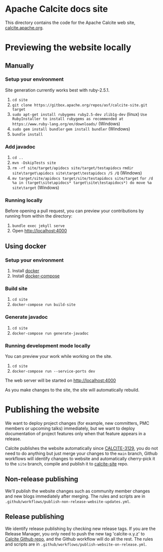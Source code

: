 <!--
{% comment %}
Licensed to the Apache Software Foundation (ASF) under one or more
contributor license agreements.  See the NOTICE file distributed with
this work for additional information regarding copyright ownership.
The ASF licenses this file to you under the Apache License, Version 2.0
(the "License"); you may not use this file except in compliance with
the License.  You may obtain a copy of the License at

http://www.apache.org/licenses/LICENSE-2.0

Unless required by applicable law or agreed to in writing, software
distributed under the License is distributed on an "AS IS" BASIS,
WITHOUT WARRANTIES OR CONDITIONS OF ANY KIND, either express or implied.
See the License for the specific language governing permissions and
limitations under the License.
{% endcomment %}
-->

# Apache Calcite docs site

This directory contains the code for the Apache Calcite web site,
[calcite.apache.org](https://calcite.apache.org/).

# Previewing the website locally

## Manually

### Setup your environment

Site generation currently works best with ruby-2.5.1.

1. `cd site`
2. `git clone https://gitbox.apache.org/repos/asf/calcite-site.git target`
3. `sudo apt-get install rubygems ruby2.5-dev zlib1g-dev` (linux)
   `Use RubyInstaller to install rubygems as recommended at https://www.ruby-lang.org/en/downloads/` (Windows)
4. `sudo gem install bundler`
   `gem install bundler` (Windows)
5. `bundle install`

### Add javadoc

1. `cd ..`
2. `mvn -DskipTests site`
3. `rm -rf site/target/apidocs site/target/testapidocs`
   `rmdir site\target\apidocs site\target\testapidocs /S /Q` (Windows)
4. `mv target/site/apidocs target/site/testapidocs site/target`
   `for /d %a in (target\site\apidocs* target\site\testapidocs*) do move %a site\target` (Windows)

### Running locally

Before opening a pull request, you can preview your contributions by
running from within the directory:

1. `bundle exec jekyll serve`
2. Open [http://localhost:4000](http://localhost:4000)

## Using docker

### Setup your environment

1. Install [docker](https://docs.docker.com/install/)
2. Install [docker-compose](https://docs.docker.com/compose/install/)

### Build site

1. `cd site`
2. `docker-compose run build-site`

### Generate javadoc

1. `cd site`
2. `docker-compose run generate-javadoc`

### Running development mode locally

You can preview your work while working on the site.

1. `cd site`
2. `docker-compose run --service-ports dev`

The web server will be started on [http://localhost:4000](http://localhost:4000)

As you make changes to the site, the site will automatically rebuild.

# Publishing the website

We want to deploy project changes (for example, new committers, PMC members or upcoming talks)
immediately, but we want to deploy documentation of project features only when that feature appears
in a release.

Calcite publishes the website automatically since [CALCITE-3129](https://issues.apache.org/jira/browse/CALCITE-3129),
you do not need to do anything but just merge your changes to the `main` branch,
Github workflows will identify changes to website and automatically cherry-pick it to the `site` branch,
compile and publish it to [calcite-site](https://github.com/apache/calcite-site) repo.

## Non-release publishing

We'll publish the website changes such as community member changes and new blogs immediately after merging.
The rules and scripts are in `.github/workflows/publish-non-release-website-updates.yml`.

## Release publishing

We identify release publishing by checking new release tags. If you are the Release Manager,
you only need to push the new tag 'calcite-x.y.z' to [Calcite Github repo](https://github.com/apache/calcite),
and the Github workflow will do all the rest.
The rules and scripts are in `.github/workflows/publish-website-on-release.yml`.
